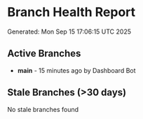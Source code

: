 # Branch Health Report
Generated: Mon Sep 15 17:06:15 UTC 2025

## Active Branches
- **main** - 15 minutes ago by Dashboard Bot

## Stale Branches (>30 days)
No stale branches found
